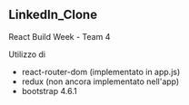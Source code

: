 ## LinkedIn_Clone

React Build Week - Team 4

Utilizzo di

-   react-router-dom (implementato in app.js)
-   redux (non ancora implementato nell'app)
-   bootstrap 4.6.1
